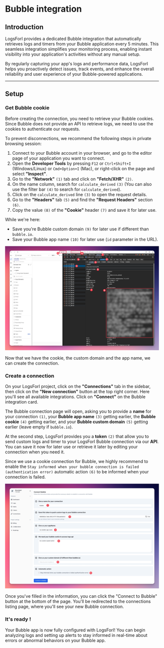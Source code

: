 # Bubble integration

## Introduction

LogsForI provides a dedicated Bubble integration that automatically retrieves logs and timers from your Bubble application every 5 minutes. This seamless integration simplifies your monitoring process, enabling instant visibility into your application's activities without any manual setup.

By regularly capturing your app's logs and performance data, LogsForI helps you proactively detect issues, track events, and enhance the overall reliability and user experience of your Bubble-powered applications.

---

## Setup

### Get Bubble cookie

Before creating the connection, you need to retrieve your Bubble cookies.
Since Bubble does not provide an API to retrieve logs, we need to use the cookies to authenticate our requests.

To prevent disconnections, we recommend the following steps in private browsing session:

1. Connect to your Bubble account in your browser, and go to the editor page of your application you want to connect.
2. Open the **Developer Tools** by pressing `F12` or `Ctrl+Shift+I` (Windows/Linux) or `Cmd+Option+I` (Mac), or right-click on the page and select **"Inspect"**.
3. Go to the **"Network"** `(1)` tab and click on **"Fetch/XHR"** `(2)`.
4. On the name column, search for `calculate_derived` `(3)` (You can also use the filter bar `(4)` to search for `calculate_derived`).
5. Click on the `calculate_derived` line `(3)` to open the request details.
6. Go to the **"Headers"** tab `(5)` and find the **"Request Headers"** section `(6)`.
7. Copy the value `(8)` of the **"Cookie"** header `(7)` and save it for later use.

While we're here:
- Save you're Bubble custom domain `(9)` for later use if different than `bubble.io`.
- Save your Bubble app name `(10)` for later use (`id` parameter in the URL).

![Bubble cookies](../_media/connections/bubble/connection-bubble-get-cookie.webp)

Now that we have the cookie, the custom domain and the app name, we can create the connection.

### Create a connection

On your LogsForI project, click on the **"Connections"** tab in the sidebar, then click on the **"New connection"** button at the top right corner. Here you'll see all available integrations. Click on **"Connect"** on the Bubble integration card.

The Bubble connection page will open, asking you to provide a **name** for your connection `(1)`, your **Bubble app name** `(3)` getting earlier, the **Bubble cookie** `(4)` getting earlier, and your **Bubble custom domain** `(5)` getting earlier (leave empty if `bubble.io`).

At the second step, LogsForI provides you a **token** `(2)` that allow you to send custom logs and timer to your LogsForI Bubble connection via our **API**. You can save it now for later use or retrieve it later by editing your connection when you need it.

Since we use a cookie connection for Bubble, we highly recommend to enable the `Stay informed when your bubble connection is failed (authentication error)` automatic action `(6)` to be informed when your connection is failed.

![Bubble connection](../_media/connections/bubble/connection-bubble-create-connection.webp)

Once you've filled in the information, you can click the "Connect to Bubble" button at the bottom of the page.
You'll be redirected to the connections listing page, where you'll see your new Bubble connection.

### It's ready !
Your Bubble app is now fully configured with LogsForI! You can begin analyzing logs and setting up alerts to stay informed in real-time about errors or abnormal behaviors on your Bubble app.